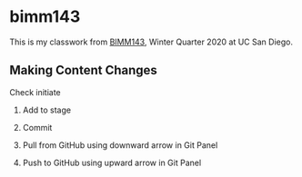 # bimm143

This is my classwork from [BIMM143](https://bioboot.github.io/bimm143_W20/), Winter Quarter 2020 at UC San Diego.

## Making Content Changes

Check initiate
1. Add to stage
2. Commit

3. Pull from GitHub using downward arrow in Git Panel
4. Push to GitHub using upward arrow in Git Panel
